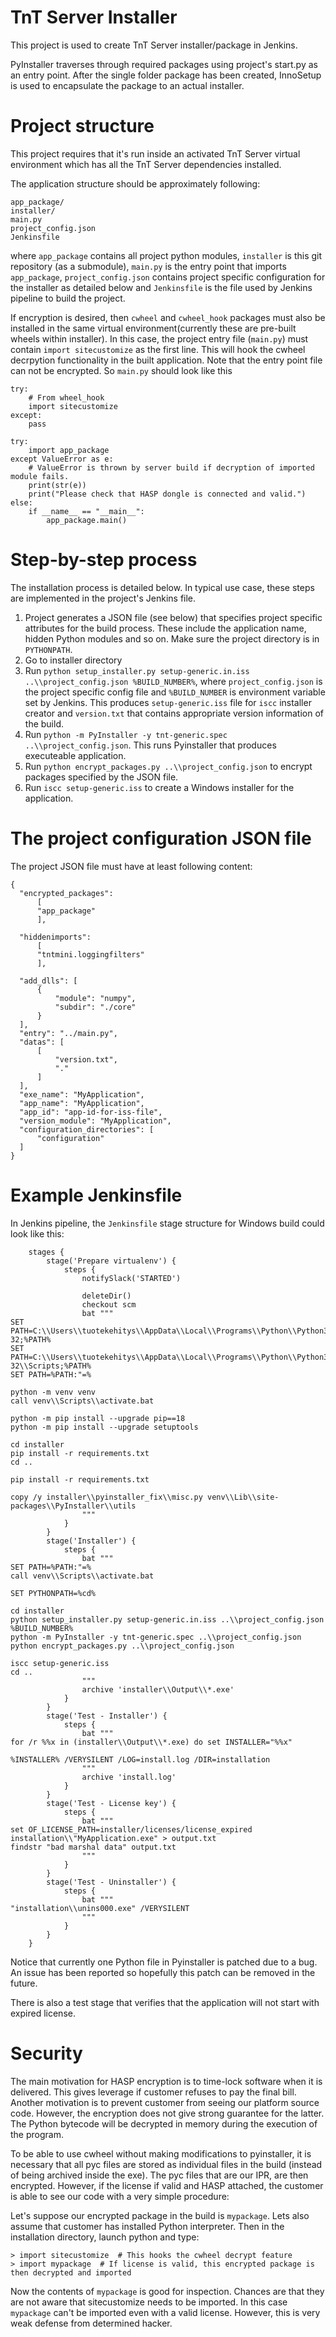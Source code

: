 # TnT Server Installer

This project is used to create TnT Server installer/package in Jenkins.

PyInstaller traverses through required packages using project's start.py as an entry point. After the single folder package has been created, InnoSetup is used to encapsulate the package to an actual installer.

# Project structure

This project requires that it's run inside an activated TnT Server virtual environment which has all the TnT Server dependencies installed.

The application structure should be approximately following:

```
app_package/
installer/
main.py
project_config.json
Jenkinsfile
```

where `app_package` contains all project python modules, `installer` is this git repository (as a submodule), `main.py` is the entry point that imports `app_package`, `project_config.json` contains project specific configuration for the installer as detailed below and `Jenkinsfile` is the file used by Jenkins pipeline to build the project.

If encryption is desired, then `cwheel` and `cwheel_hook` packages must also be installed in the same virtual environment(currently these are pre-built wheels within installer). In this case, the project entry file (`main.py`) must contain `import sitecustomize` as the first line. This will hook the cwheel decrpytion functionality in the built application. Note that the entry point file can not be encrypted. So `main.py` should look like this

```
try:
    # From wheel_hook
    import sitecustomize
except:
    pass

try:
    import app_package
except ValueError as e:
    # ValueError is thrown by server build if decryption of imported module fails.
    print(str(e))
    print("Please check that HASP dongle is connected and valid.")
else:
    if __name__ == "__main__":
        app_package.main()

```

# Step-by-step process

The installation process is detailed below. In typical use case, these steps are implemented in the project's Jenkins file.

1. Project generates a JSON file (see below) that specifies project specific attributes for the build process. These include the application name, hidden Python modules and so on. Make sure the project directory is in `PYTHONPATH`.
2. Go to installer directory
3. Run `python setup_installer.py setup-generic.in.iss ..\\project_config.json %BUILD_NUMBER%`, where `project_config.json` is the project specific config file and `%BUILD_NUMBER` is environment variable set by Jenkins. This produces `setup-generic.iss` file for `iscc` installer creator and `version.txt` that contains appropriate version information of the build.
4. Run `python -m PyInstaller -y tnt-generic.spec ..\\project_config.json`. This runs Pyinstaller that produces executeable application.
5. Run `python encrypt_packages.py ..\\project_config.json` to encrypt packages specified by the JSON file.
6. Run `iscc setup-generic.iss` to create a Windows installer for the application.

# The project configuration JSON file

The project JSON file must have at least following content:

```
{
  "encrypted_packages":
      [
      "app_package"
      ],
  
  "hiddenimports":
      [
      "tntmini.loggingfilters"
      ],
  
  "add_dlls": [
      {
          "module": "numpy",
          "subdir": "./core"
      }
  ],
  "entry": "../main.py",
  "datas": [
      [
          "version.txt",
          "."
      ]
  ],
  "exe_name": "MyApplication",
  "app_name": "MyApplication",
  "app_id": "app-id-for-iss-file",
  "version_module": "MyApplication",
  "configuration_directories": [
      "configuration"
  ]
}
```

# Example Jenkinsfile

In Jenkins pipeline, the `Jenkinsfile` stage structure for Windows build could look like this:

```
    stages {
        stage('Prepare virtualenv') {
            steps {
                notifySlack('STARTED')

                deleteDir()
                checkout scm
                bat """
SET PATH=C:\\Users\\tuotekehitys\\AppData\\Local\\Programs\\Python\\Python35-32;%PATH%
SET PATH=C:\\Users\\tuotekehitys\\AppData\\Local\\Programs\\Python\\Python35-32\\Scripts;%PATH%
SET PATH=%PATH:"=%

python -m venv venv
call venv\\Scripts\\activate.bat

python -m pip install --upgrade pip==18
python -m pip install --upgrade setuptools

cd installer
pip install -r requirements.txt
cd ..

pip install -r requirements.txt

copy /y installer\\pyinstaller_fix\\misc.py venv\\Lib\\site-packages\\PyInstaller\\utils
                """
            }
        }
        stage('Installer') {
            steps {
                bat """
SET PATH=%PATH:"=%
call venv\\Scripts\\activate.bat

SET PYTHONPATH=%cd%

cd installer
python setup_installer.py setup-generic.in.iss ..\\project_config.json %BUILD_NUMBER%
python -m PyInstaller -y tnt-generic.spec ..\\project_config.json
python encrypt_packages.py ..\\project_config.json

iscc setup-generic.iss
cd ..
                """
                archive 'installer\\Output\\*.exe'
            }
        }
        stage('Test - Installer') {
            steps {
                bat """
for /r %%x in (installer\\Output\\*.exe) do set INSTALLER="%%x"

%INSTALLER% /VERYSILENT /LOG=install.log /DIR=installation
                """
                archive 'install.log'
            }
        }
        stage('Test - License key') {
            steps {
                bat """
set OF_LICENSE_PATH=installer/licenses/license_expired
installation\\"MyApplication.exe" > output.txt
findstr "bad marshal data" output.txt
                """
            }
        }
        stage('Test - Uninstaller') {
            steps {
                bat """
"installation\\unins000.exe" /VERYSILENT
                """
            }
        }
    }
```

Notice that currently one Python file in Pyinstaller is patched due to a bug. An issue has been reported so hopefully this patch can be removed in the future.

There is also a test stage that verifies that the application will not start with expired license.

# Security

The main motivation for HASP encryption is to time-lock software when it is delivered. This gives leverage if customer refuses to pay the final bill. Another motivation is to prevent customer from seeing our platform source code. However, the encryption does not give strong guarantee for the latter. The Python bytecode will be decrypted in memory during the execution of the program.

To be able to use cwheel without making modifications to pyinstaller, it is necessary that all pyc files are stored as individual files in the build (instead of being archived inside the exe). The pyc files that are our IPR, are then encrypted. However, if the license if valid and HASP attached, the customer is able to see our code with a very simple procedure:

Let's suppose our encrypted package in the build is `mypackage`. Lets also assume that customer has installed Python interpreter. Then in the installation directory, launch python and type:

```
> import sitecustomize  # This hooks the cwheel decrypt feature
> import mypackage  # If license is valid, this encrypted package is then decrypted and imported
```

Now the contents of `mypackage` is good for inspection. Chances are that they are not aware that sitecustomize needs to be imported. In this case `mypackage` can't be imported even with a valid license. However, this is very weak defense from determined hacker.